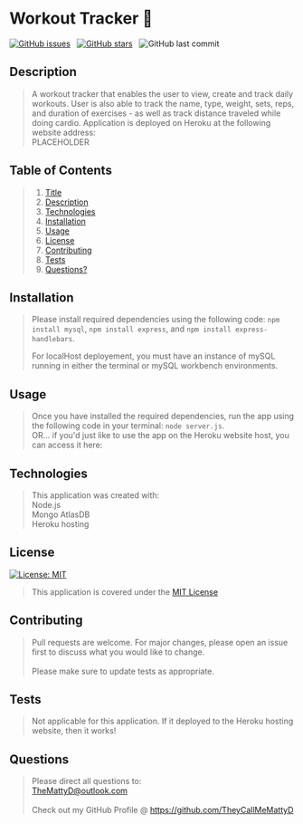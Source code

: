 # Workout Tracker :muscle:

[![GitHub issues](https://img.shields.io/github/issues/TheyCallMeMattyD/workout-tracker?style=for-the-badge)](https://github.com/TheyCallMeMattyD/workout-tracker/issues) &nbsp;
[![GitHub stars](https://img.shields.io/github/stars/TheyCallMeMattyD/workout-tracker?style=for-the-badge)](https://github.com/TheyCallMeMattyD/workout-tracker/stargazers) &nbsp;
![GitHub last commit](https://img.shields.io/github/last-commit/theycallmemattyd/workout-tracker?style=for-the-badge)
  
## Description
>A workout tracker that enables the user to view, create and track daily workouts. User is also able to track the name, type, weight, sets, reps, and duration of exercises - as well as track distance traveled while doing cardio.  Application is deployed on Heroku at the following website address:  
>PLACEHOLDER  

>
  
## Table of Contents
>1. [Title](#Title)
>2. [Description](#Description)
>3. [Technologies](#Technologies)
>4. [Installation](#Installation)
>5. [Usage](#Usage)
>6. [License](#License)
>7. [Contributing](#Contributing)
>8. [Tests](#Tests)
>9. [Questions?](#Questions?)
  
## Installation
>Please install required dependencies using the following code: `npm install mysql`, `npm install express`, and `npm install express-handlebars`.  
>  
>For localHost deployement, you must have an instance of mySQL running in either the terminal or mySQL workbench environments.
  
## Usage
>Once you have installed the required dependencies, run the app using the following code in your terminal: `node server.js`.  
>OR... if you'd just like to use the app on the Heroku website host, you can access it here:  

## Technologies
>This application was created with:  
> Node.js   
> Mongo AtlasDB  
> Heroku hosting  
  
## License
[![License: MIT](https://img.shields.io/badge/License-MIT-blue.svg)](https://opensource.org/licenses/MIT)
>This application is covered under the [MIT License](https://opensource.org/licenses/MIT)
  
## Contributing
>Pull requests are welcome. For major changes, please open an issue first to discuss what you would like to change.<br/><br/>
>Please make sure to update tests as appropriate.

## Tests
>Not applicable for this application. If it deployed to the Heroku hosting website, then it works!

  
## Questions  
>Please direct all questions to:  
TheMattyD@outlook.com<br/>  
Check out my GitHub Profile @ https://github.com/TheyCallMeMattyD  
